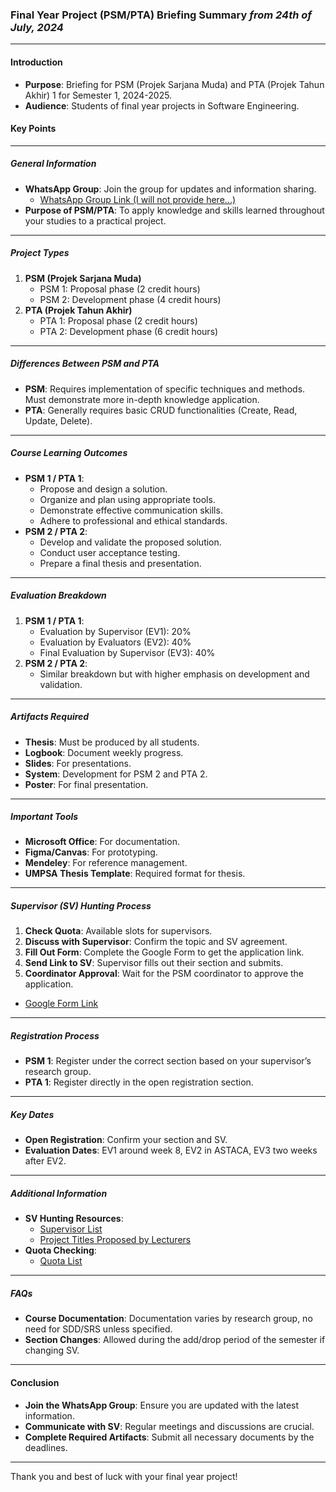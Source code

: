 ### Final Year Project (PSM/PTA) Briefing Summary *from 24th of July, 2024*

---

#### Introduction
- **Purpose**: Briefing for PSM (Projek Sarjana Muda) and PTA (Projek Tahun Akhir) 1 for Semester 1, 2024-2025.
- **Audience**: Students of final year projects in Software Engineering.

#### Key Points

---

##### General Information
- **WhatsApp Group**: Join the group for updates and information sharing.
  - [WhatsApp Group Link (I will not provide here...)](#)
- **Purpose of PSM/PTA**: To apply knowledge and skills learned throughout your studies to a practical project.

---

##### Project Types
1. **PSM (Projek Sarjana Muda)**
   - PSM 1: Proposal phase (2 credit hours)
   - PSM 2: Development phase (4 credit hours)
2. **PTA (Projek Tahun Akhir)**
   - PTA 1: Proposal phase (2 credit hours)
   - PTA 2: Development phase (6 credit hours)

---

##### Differences Between PSM and PTA
- **PSM**: Requires implementation of specific techniques and methods. Must demonstrate more in-depth knowledge application.
- **PTA**: Generally requires basic CRUD functionalities (Create, Read, Update, Delete).

---

##### Course Learning Outcomes
- **PSM 1 / PTA 1**:
  - Propose and design a solution.
  - Organize and plan using appropriate tools.
  - Demonstrate effective communication skills.
  - Adhere to professional and ethical standards.
- **PSM 2 / PTA 2**:
  - Develop and validate the proposed solution.
  - Conduct user acceptance testing.
  - Prepare a final thesis and presentation.

---

##### Evaluation Breakdown
1. **PSM 1 / PTA 1**:
   - Evaluation by Supervisor (EV1): 20%
   - Evaluation by Evaluators (EV2): 40%
   - Final Evaluation by Supervisor (EV3): 40%
2. **PSM 2 / PTA 2**:
   - Similar breakdown but with higher emphasis on development and validation.

---

##### Artifacts Required
- **Thesis**: Must be produced by all students.
- **Logbook**: Document weekly progress.
- **Slides**: For presentations.
- **System**: Development for PSM 2 and PTA 2.
- **Poster**: For final presentation.

---

##### Important Tools
- **Microsoft Office**: For documentation.
- **Figma/Canvas**: For prototyping.
- **Mendeley**: For reference management.
- **UMPSA Thesis Template**: Required format for thesis.

---

##### Supervisor (SV) Hunting Process
1. **Check Quota**: Available slots for supervisors.
2. **Discuss with Supervisor**: Confirm the topic and SV agreement.
3. **Fill Out Form**: Complete the Google Form to get the application link.
4. **Send Link to SV**: Supervisor fills out their section and submits.
5. **Coordinator Approval**: Wait for the PSM coordinator to approve the application.

- [Google Form Link](#)

---

##### Registration Process
- **PSM 1**: Register under the correct section based on your supervisor’s research group.
- **PTA 1**: Register directly in the open registration section.

---

##### Key Dates
- **Open Registration**: Confirm your section and SV.
- **Evaluation Dates**: EV1 around week 8, EV2 in ASTACA, EV3 two weeks after EV2.

---

##### Additional Information
- **SV Hunting Resources**:
  - [Supervisor List](https://docs.google.com/spreadsheets/d/1ufegfObPESl8D40NGBawafGSuGmq-IF2sLPR7BRXHXM/edit?gid=990555921#gid=990555921)
  - [Project Titles Proposed by Lecturers](https://docs.google.com/spreadsheets/d/1B7YKP22tx7glxtzhFr8DBEGrWR9V2zzVQQRj0NZ66mo/edit?gid=767441365#gid=767441365)
- **Quota Checking**:
  - [Quota List](https://docs.google.com/spreadsheets/d/1ufegfObPESl8D40NGBawafGSuGmq-IF2sLPR7BRXHXM/edit?gid=990555921#gid=990555921)

---

##### FAQs
- **Course Documentation**: Documentation varies by research group, no need for SDD/SRS unless specified.
- **Section Changes**: Allowed during the add/drop period of the semester if changing SV.

---

#### Conclusion
- **Join the WhatsApp Group**: Ensure you are updated with the latest information.
- **Communicate with SV**: Regular meetings and discussions are crucial.
- **Complete Required Artifacts**: Submit all necessary documents by the deadlines.

---

Thank you and best of luck with your final year project!
